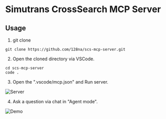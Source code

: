 # Simutrans CrossSearch MCP Server

## Usage

1. git clone 
```
git clone https://github.com/128na/scs-mcp-server.git
```

2. Open the cloned directory via VSCode.
```
cd scs-mcp-server
code .
```

3. Open the ".vscode/mcp.json" and Run server.

![Server](./documents/server.png "Server")

4. Ask a question via chat in "Agent mode".

![Demo](./documents/demo.png "Demo")
